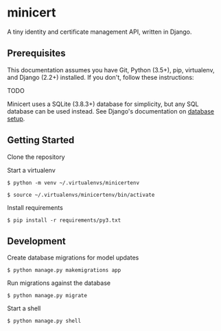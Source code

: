 # minicert

A tiny identity and certificate management API, written in Django.

## Prerequisites

This documentation assumes you have Git, Python (3.5+), pip, virtualenv, and 
Django (2.2+) installed.  If you don't, follow these instructions:

TODO

Minicert uses a SQLite (3.8.3+) database for simplicity, but any SQL database can be used
 instead. See Django's documentation on [database setup](https://docs.djangoproject.com/en/2.2/topics/install/#get-your-database-running).

## Getting Started

Clone the repository

Start a virtualenv
```console
$ python -m venv ~/.virtualenvs/minicertenv

$ source ~/.virtualenvs/minicertenv/bin/activate
```

Install requirements
```console
$ pip install -r requirements/py3.txt
```

## Development

Create database migrations for model updates
```console
$ python manage.py makemigrations app
```
Run migrations against the database
```console
$ python manage.py migrate
```
Start a shell
```console
$ python manage.py shell
```